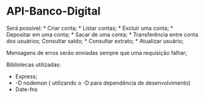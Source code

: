 # API-Banco-Digital

Será possível: * Criar conta; * Listar contas; * Excluir uma conta; * Depositar em uma conta; * Sacar de uma conta; * Transferência entre conta dos usuários; Consultar saldo; * Consultar extrato; * Atualizar usuário;

Mensagens de erros serão enviadas sempre que uma requisição falhar;

Bibliotecas utilizadas: 
* Express; 
* -D nodemon ( utilizando o -D para dependência de desenvolvimento)
* Date-fns